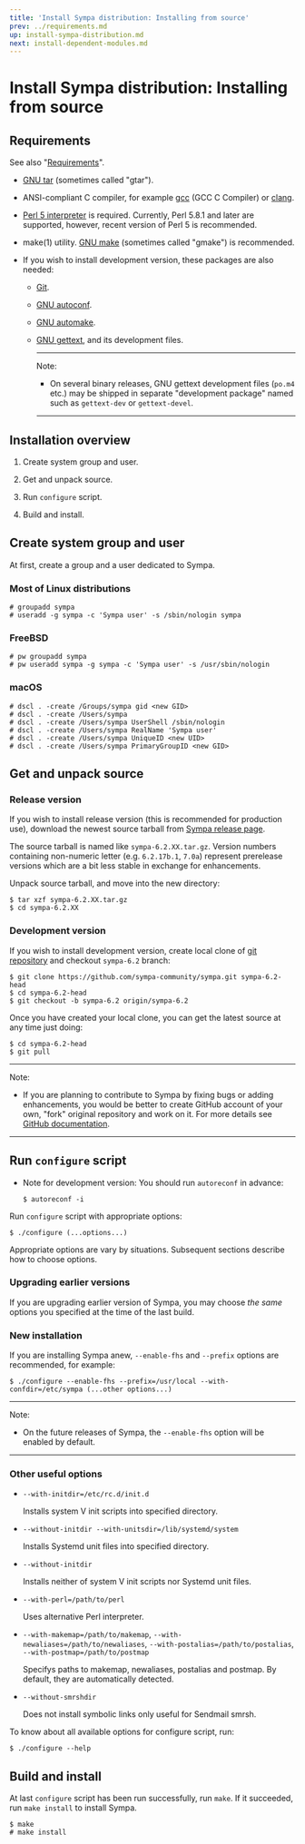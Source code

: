 ```yaml
---
title: 'Install Sympa distribution: Installing from source'
prev: ../requirements.md
up: install-sympa-distribution.md
next: install-dependent-modules.md
---
```


Install Sympa distribution: Installing from source
==================================================

Requirements
------------

See also "[Requirements](../requirements.md)".

  * [GNU tar](https://www.gnu.org/software/tar/) (sometimes called "gtar").

  * ANSI-compliant C compiler,
    for example [gcc](https://gcc.gnu.org/) (GCC C Compiler)
    or [clang](https://clang.llvm.org/).

  * [Perl 5 interpreter](https://www.perl.org/get.html) is required.
    Currently, Perl 5.8.1 and later are supported, however, recent version of
    Perl 5 is recommended.

  * make(1) utility. [GNU make](https://www.gnu.org/software/make/)
    (sometimes called "gmake") is recommended.

  * If you wish to install development version, these packages are also
    needed:

      - [Git](https://git-scm.com/downloads).
      - [GNU autoconf](https://www.gnu.org/software/autoconf/).
      - [GNU automake](https://www.gnu.org/software/automake/).
      - [GNU gettext](https://www.gnu.org/software/gettext/), and its development
        files.

        ----
        Note:

          * On several binary releases, GNU gettext development files
            (``po.m4`` etc.) may be shipped in separate "development package"
            named such as ``gettext-dev`` or ``gettext-devel``.

        ----

Installation overview
---------------------

  1. Create system group and user.

  2. Get and unpack source.

  3. Run ``configure`` script.

  4. Build and install.

Create system group and user
----------------------------

At first, create a group and a user dedicated to Sympa.

### Most of Linux distributions

```
# groupadd sympa
# useradd -g sympa -c 'Sympa user' -s /sbin/nologin sympa
```

### FreeBSD

```
# pw groupadd sympa
# pw useradd sympa -g sympa -c 'Sympa user' -s /usr/sbin/nologin
```

### macOS

```
# dscl . -create /Groups/sympa gid <new GID>
# dscl . -create /Users/sympa
# dscl . -create /Users/sympa UserShell /sbin/nologin
# dscl . -create /Users/sympa RealName 'Sympa user'
# dscl . -create /Users/sympa UniqueID <new UID>
# dscl . -create /Users/sympa PrimaryGroupID <new GID>
```

Get and unpack source
---------------------

### Release version

If you wish to install release version
(this is recommended for production use),
download the newest source tarball from
[Sympa release page](https://github.com/sympa-community/sympa/releases).

The source tarball is named like ``sympa-6.2.XX.tar.gz``.  Version numbers
containing non-numeric letter (e.g. ``6.2.17b.1``, ``7.0a``) represent
prerelease versions which are a bit less stable in exchange for enhancements.

Unpack source tarball, and move into the new directory:
```
$ tar xzf sympa-6.2.XX.tar.gz
$ cd sympa-6.2.XX
```

### Development version

If you wish to install development version, create local clone of
[git repository](https://github.com/sympa-community/sympa.git) and checkout
``sympa-6.2`` branch:
```
$ git clone https://github.com/sympa-community/sympa.git sympa-6.2-head
$ cd sympa-6.2-head
$ git checkout -b sympa-6.2 origin/sympa-6.2
```
Once you have created your local clone, you can get the latest source at any
time just doing:
```
$ cd sympa-6.2-head
$ git pull
```

----
Note:

  * If you are planning to contribute to Sympa by fixing bugs or adding
    enhancements, you would be better to create GitHub account of your own,
    "fork" original repository and work on it.  For more details see
    [GitHub documentation](https://help.github.com/articles/fork-a-repo/).

----

Run ``configure`` script
------------------------

  * Note for development version: You should run ``autoreconf`` in advance:
    ```
    $ autoreconf -i
    ```

Run ``configure`` script with appropriate options:
```
$ ./configure (...options...)
```

Appropriate options are vary by situations.
Subsequent sections describe how to choose options.

### Upgrading earlier versions

If you are upgrading earlier version of Sympa, you may choose _the same_ options you specified at the time of the last build.

### New installation

If you are installing Sympa anew, ``--enable-fhs`` and ``--prefix`` options are recommended, for example:
```
$ ./configure --enable-fhs --prefix=/usr/local --with-confdir=/etc/sympa (...other options...)
```

----
Note:

  * On the future releases of Sympa, the ``--enable-fhs`` option will be
    enabled by default.

----

### Other useful options

  - ``--with-initdir=/etc/rc.d/init.d``

    Installs system V init scripts into specified directory.

  - ``--without-initdir --with-unitsdir=/lib/systemd/system``

    Installs Systemd unit files into specified directory.

  - ``--without-initdir``

    Installs neither of system V init scripts nor Systemd unit files.

  - ``--with-perl=/path/to/perl``

    Uses alternative Perl interpreter.

  - ``--with-makemap=/path/to/makemap``,
    ``--with-newaliases=/path/to/newaliases``,
    ``--with-postalias=/path/to/postalias``,
    ``--with-postmap=/path/to/postmap``

    Specifys paths to makemap, newaliases, postalias and postmap.
    By default, they are automatically detected.

  - ``--without-smrshdir``

    Does not install symbolic links only useful for Sendmail smrsh.

To know about all available options for configure script, run:
```
$ ./configure --help
```

Build and install
-----------------

At last ``configure`` script has been run successfully, run ``make``.
If it succeeded, run ``make install`` to install Sympa.
```
$ make
# make install
```

